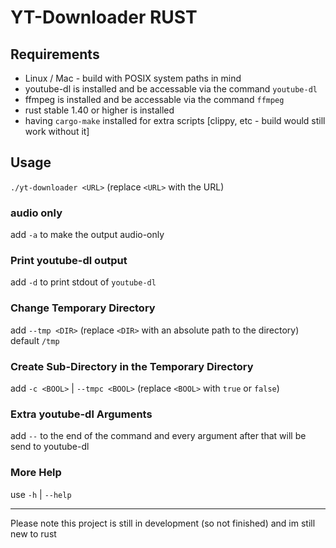 # YT-Downloader RUST

## Requirements

- Linux / Mac - build with POSIX system paths in mind
- youtube-dl is installed and be accessable via the command `youtube-dl`
- ffmpeg is installed and be accessable via the command `ffmpeg`
- rust stable 1.40 or higher is installed
- having `cargo-make` installed for extra scripts [clippy, etc - build would still work without it]

## Usage

`./yt-downloader <URL>` (replace `<URL>` with the URL)

### audio only

add `-a` to make the output audio-only

### Print youtube-dl output

add `-d` to print stdout of `youtube-dl`

### Change Temporary Directory

add `--tmp <DIR>` (replace `<DIR>` with an absolute path to the directory)
default `/tmp`

### Create Sub-Directory in the Temporary Directory

add `-c <BOOL>` | `--tmpc <BOOL>` (replace `<BOOL>` with `true` or `false`)

### Extra youtube-dl Arguments

add `--` to the end of the command and every argument after that will be send to youtube-dl

### More Help

use `-h` | `--help`

---

Please note this project is still in development (so not finished) and im still new to rust
